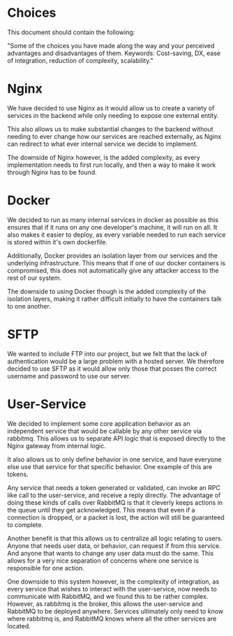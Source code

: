 # Choices
This document should contain the following:

"Some of the choices you have made along the way and your perceived advantages
and disadvantages of them. Keywords: Cost-saving, DX, ease of integration,
reduction of complexity, scalability."

# Nginx
We have decided to use Nginx as it would allow us to create a variety of
services in the backend while only needing to expose one external entity.

This also allows us to make substantial changes to the backend without needing
to ever change how our services are reached externally, as Nginx can redirect
to what ever internal service we decide to implement.

The downside of Nginx however, is the added complexity, as every implementation
needs to first run locally, and then a way to make it work through Nginx has
to be found.

# Docker
We decided to run as many internal services in docker as possible as this
ensures that if it runs on any one developer's machine, it will run on all.
It also makes it easier to deploy, as every variable needed to run each service
is stored within it's own dockerfile.

Additionally, Docker provides an isolation layer from our services and the
underlying infrastructure. This means that if one of our docker containers is
compromised, this does not automatically give any attacker access to the rest
of our system.

The downside to using Docker though is the added complexity of the isolation
layers, making it rather difficult initially to have the containers talk to one
another.

# SFTP
We wanted to include FTP into our project, but we felt that the lack of
authentication would be a large problem with a hosted server. We therefore
decided to use SFTP as it would allow only those that posses the correct
username and password to use our server.


# User-Service
We decided to implement some core application behavior as an independent
service that would be callable by any other service via rabbitmq. This allows
us to separate API logic that is exposed directly to the Nginx gateway from
internal logic.

It also allows us to only define behavior in one service, and have everyone
else use that service for that specific behavior. One example of this are
tokens.

Any service that needs a token generated or validated, can invoke an RPC like
call to the user-service, and receive a reply directly. The advantage of doing
these kinds of calls over RabbitMQ is that it cleverly keeps actions in the
queue until they get acknowledged. This means that even if a connection is
dropped, or a packet is lost, the action will still be guaranteed to complete.

Another benefit is that this allows us to centralize all logic relating to
users. Anyone that needs user data, or behavior, can request if from this
service. And anyone that wants to change any user data must do the same.
This allows for a very nice separation of concerns where one service is
responsible for one action.

One downside to this system however, is the complexity of integration, as
every service that wishes to interact with the user-service, now needs to
communicate with RabbitMQ, and we found this to be rather complex. However,
as rabbitmq is the broker, this allows the user-service and RabbitMQ to be
deployed anywhere. Services ultimately only need to know where rabbitmq is, and
RabbitMQ knows where all the other services are located.

